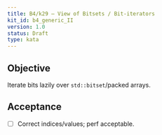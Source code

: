 ```yaml
---
title: B4/k29 — View of Bitsets / Bit‑iterators
kit_id: b4_generic_II
version: 1.0
status: Draft
type: kata
---
```

## Objective
Iterate bits lazily over `std::bitset`/packed arrays.
## Acceptance
- [ ] Correct indices/values; perf acceptable.